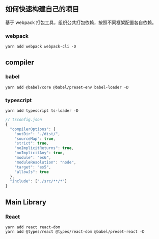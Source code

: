 ## 如何快速构建自己的项目

基于 webpack 打包工具，组织公共打包依赖，按照不同框架配置各自依赖。

### webpack

```
yarn add webpack webpack-cli -D
```

## compiler

### babel

```
yarn add @babel/core @babel/preset-env babel-loader -D
```

### typescript

```
yarn add typescript ts-loader -D
```

```javascript
// tsconfig.json
{
  "compilerOptions": {
    "outDir": "./dist/",
    "sourceMap": true,
    "strict": true,
    "noImplicitReturns": true,
    "noImplicitAny": true,
    "module": "es6",
    "moduleResolution": "node",
    "target": "es5",
    "allowJs": true
  },
  "include": ["./src/**/*"]
}
```

## Main Library

### React

```
yarn add react react-dom
yarn add @types/react @types/react-dom @babel/preset-react -D
```

